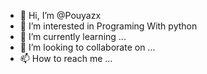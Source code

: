 - 👋 Hi, I’m @Pouyazx
- 👀 I’m interested in Programing With python
- 🌱 I’m currently learning ...
- 💞️ I’m looking to collaborate on ...
- 📫 How to reach me ...

<!---
Pouyazx/Pouyazx is a ✨ special ✨ repository because its `README.md` (this file) appears on your GitHub profile.
You can click the Preview link to take a look at your changes.
--->
